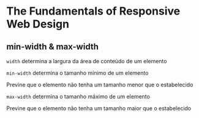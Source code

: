 # The Fundamentals of Responsive Web Design

## min-width & max-width

`width` determina a largura da área de conteúdo de um elemento

`min-width` determina o tamanho mínimo de um elemento

Previne que o elemento não tenha um tamanho menor que o estabelecido

`max-width` determina o tamanho máximo de um elemento

Previne que o elemento não tenha um tamanho maior que o estabelecido